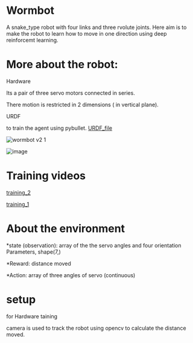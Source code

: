 # Wormbot

A snake_type robot with four links and three rvolute joints. Here aim is to make the robot to learn how to move in one direction using deep reinforcemt learning.

# More about the robot:

Hardware
  
  Its a pair of three servo motors connected in series.

  There motion is restricted in 2 dimensions ( in vertical plane).

URDF

  to train the agent using pybullet. [URDF_file]()
  
  ![wormbot v2 1](https://github.com/INAENTTS/Wormbot_DRL/assets/120380768/4644c392-0eed-4d92-9093-0fb31d0a04f2)
  
  ![image](https://github.com/INAENTTS/Wormbot_DRL/assets/120380768/921acde8-b6c0-4d40-84ad-31eda0ac2fd2)

# Training videos
  [training_2](https://drive.google.com/file/d/1ARtvP1hAl0Pn15aI-MgWzE-2551VbNnb/view?usp=drive_link)
  
  [training_1](https://drive.google.com/file/d/1ihMBOIwtcbOCC8-D60fGsqv9S7IOb4bw/view?usp=drive_link)
  
# About the environment

  *state (observation): array of the the servo angles and four orientation Parameters, shape(7,) 

  *Reward: distance moved

  *Action: array of three angles of servo (continuous)

# setup

for Hardware taining

  camera is used to track the robot using opencv to calculate the distance moved.
  
